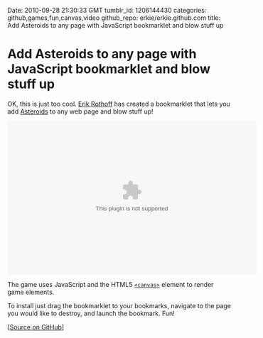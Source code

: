 Date: 2010-09-28 21:30:33 GMT
tumblr_id: 1206144430
categories: github,games,fun,canvas,video
github_repo: erkie/erkie.github.com
title: Add Asteroids to any page with JavaScript bookmarklet and blow stuff up

# Add Asteroids to any page with JavaScript bookmarklet and blow stuff up

OK, this is just too cool. [Erik Rothoff](http://github.com/erkie) has created a bookmarklet that lets you add [Asteroids](http://lg.gd/2a) to any web page and blow stuff up!

<object classid='clsid:d27cdb6e-ae6d-11cf-96b8-444553540000' codebase='http://download.macromedia.com/pub/shockwave/cabs/flash/swflash.cab#version=9,0,115,0' width='560' height='345'><param name='movie' value='http://screenr.com/Content/assets/screenr_1116090935.swf' /><param name='flashvars' value='i=111881' /><param name='allowFullScreen' value='true' /><embed src='http://screenr.com/Content/assets/screenr_1116090935.swf' flashvars='i=111881' allowFullScreen='true' width='560' height='345' pluginspage='http://www.macromedia.com/go/getflashplayer'></embed></object>

The game uses JavaScript and the HTML5 [`<canvas>`](http://thechangelog.com/tagged/canvas) element to render game elements.
  
To install just drag the bookmarklet to your bookmarks, navigate to the page you would like to destroy, and launch the bookmark. Fun!


[[Source on GitHub](http://github.com/erkie/erkie.github.com)]
